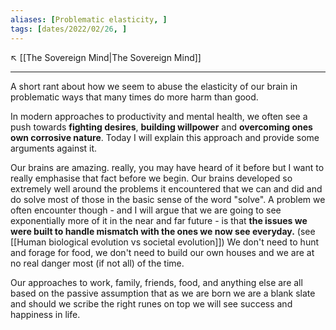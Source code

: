 ```yaml
---
aliases: [Problematic elasticity, ]
tags: [dates/2022/02/26, ]
---
```

↖️ [[The Sovereign Mind|The Sovereign Mind]]

---
 
A short rant about how we seem to abuse the elasticity of our brain in problematic ways that many times do more harm than good.

In modern approaches to productivity and mental health, we often see a push towards **fighting desires**, **building willpower** and **overcoming ones own corrosive nature**. Today I will explain this approach and provide some arguments against it.

Our brains are amazing. really, you may have heard of it before but I want to really emphasise that fact before we begin. Our brains developed so extremely well around the problems it encountered that we can and did and do solve most of those in the basic sense of the word "solve". A problem we often encounter though - and I will argue that we are going to see exponentially more of it in the near and far future - is that **the issues we were built to handle mismatch with the ones we now see everyday.** (see [[Human biological evolution vs societal evolution]]) We don't need to hunt and forage for food, we don't need to build our own houses and we are at no real danger most (if not all) of the time.

Our approaches to work, family, friends, food, and anything else are all based on the passive assumption that as we are born we are a blank slate and should we scribe the right runes on top we will see success and happiness in life.
